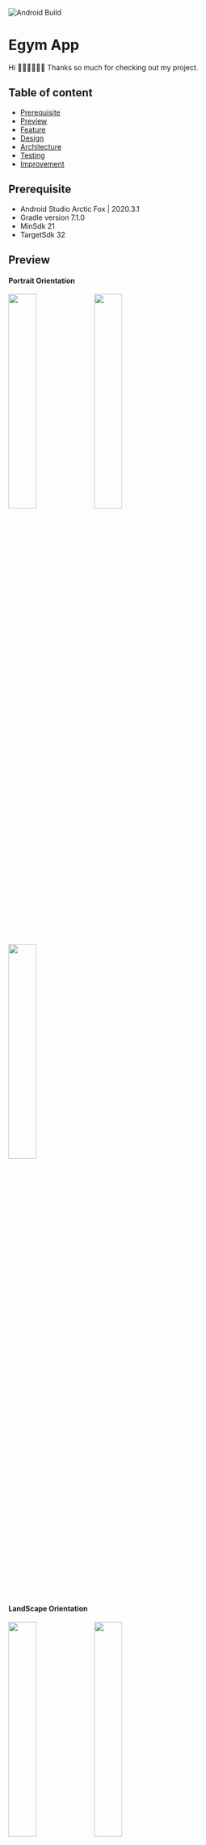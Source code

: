 ![Android Build](https://github.com/Ezike/StarWarsSearch/workflows/Android%20Build/badge.svg)

# Egym App

Hi 👋🏼👋🏼👋🏼
Thanks so much for checking out my project. 
## Table of content

- [Prerequisite](#prerequisite)
- [Preview](#preview)
- [Feature](#feature)
- [Design](#design)
- [Architecture](#architecture)
- [Testing](#testing)
- [Improvement](#improvement)


## Prerequisite
- Android Studio Arctic Fox | 2020.3.1
- Gradle version 7.1.0
- MinSdk 21
- TargetSdk 32

## Preview
#### Portrait Orientation

<img src="https://user-images.githubusercontent.com/61085272/187267880-4f43e35a-a025-4870-b335-15086f09db21.png" width="33%" /> <img src="https://user-images.githubusercontent.com/61085272/187267650-40d489a9-9b43-4aca-924a-cf26dbcf5b89.png" width="33%" /> <img src="https://user-images.githubusercontent.com/61085272/187292563-db37bb86-616f-4c97-a95c-463b8d9a3782.jpg" width="33%" /> 

#### LandScape Orientation
<img src="https://user-images.githubusercontent.com/61085272/187267378-2c134d7f-f484-4887-b372-ae97cfa5de32.png" width="33%" /> <img src="https://user-images.githubusercontent.com/61085272/187270133-46c951f2-08ab-4995-81dd-6efecf780b92.png" width="33%" /> <img src="https://user-images.githubusercontent.com/61085272/187294121-e134aef1-1204-4265-92b3-e54cb0f30288.jpg" width="33%" /> 

## Feature
App should show a list of New York Time stories in ` Master View and Detail View`. The master view contains a list of articles and the details of each story will be represented in detail view.

```
The list View contains
-  Small image
-  Title
-  Author
```

```
The detail View contains 
- Large Image
- Title
- See more Button to preview article in web view
- Description
- Author
```

## Design
A master- detail view which i was instructed, is a design concept whereby a list of items(referred to as the master list) is displayed to the user. On selecting 
an item from the list, additional information related to the item is then presented to the user within the detail pane.
On tablet sized Android device displays in landscape orientation, the master list appears in a narrow vertical panel along the left-hand edge of the screen. The remainder of the display is devoted to the detail pane in an arrangement referred to as two-pane mode.

On smaller, phone sized Android devices, the master list takes up the entire screen and the detail pane appears on a separate screen which appears when a selection is made from the master list. 

- Here I leveraged on Sliding pane layout to achieve this.
- Constraint layouts were used to prevent nested views and ensure layouts rendered in less than 60 frames per second which prevents UI jank
- Layouts were also created to support landscape mode incase of device rotation


## Architecture

The application follows clean architecture because of the benefits it brings to software which includes scalability, maintainability and testability.
It enforces separation of concerns and dependency inversion, where higher and lower level layers all depend on abstractions. In the project, the layers are separated into different layers namely:

- Data Layer
- -Domain Layer
- Presentation Layer


### Data Layer
The data layer contains application data and business logic. The business logic is what gives value to your app—it's made of real-world business rules that determine how application data must be created, stored, and changed.

#### Remote layer
The remote later relies on Retrofit library to fetch data from the API.  The remote layer contains its own data class called ArticleResult which maps to another data class (Article) within domain layer. 

#### Repository
My repository was used to expose data to the rest of the application and also reolving conflicts. Helped in Abstracting sources of data from the rest of the app.

As3.0 master detail tablet.png


On smaller, phone sized Android devices, the master list takes up the entire screen and the detail pane appears on a separate screen which appears when a selection is made from the master list. In this mode, the detail screen includes an action bar entry to return to the master list. Figure 51-2 for example, illustrates both the master and detail screens for the same item list on a 4” phone screen:

